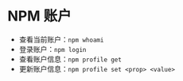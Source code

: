 # NPM 账户

- 查看当前账户：`npm whoami`
- 登录账户：`npm login`
- 查看账户信息：`npm profile get`
- 更新账户信息：`npm profile set <prop> <value>`
